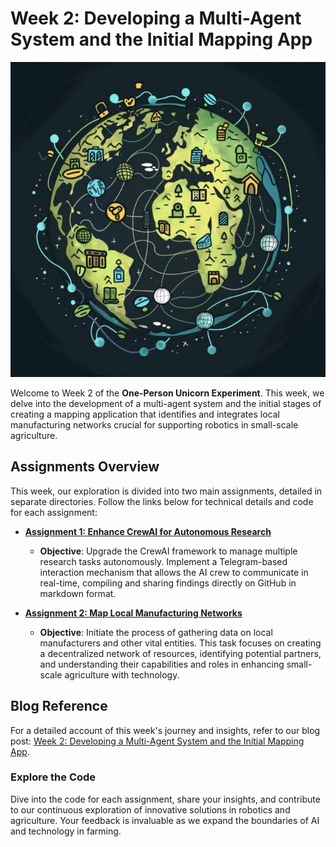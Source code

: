 # Week 2: Developing a Multi-Agent System and the Initial Mapping App

![Cover Photo](signal-2024-04-13-232138_002.jpeg)

Welcome to Week 2 of the **One-Person Unicorn Experiment**. This week, we delve into the development of a multi-agent system and the initial stages of creating a mapping application that identifies and integrates local manufacturing networks crucial for supporting robotics in small-scale agriculture.

## Assignments Overview

This week, our exploration is divided into two main assignments, detailed in separate directories. Follow the links below for technical details and code for each assignment:

- [**Assignment 1: Enhance CrewAI for Autonomous Research**](assignment-1/)
  - **Objective**: Upgrade the CrewAI framework to manage multiple research tasks autonomously. Implement a Telegram-based interaction mechanism that allows the AI crew to communicate in real-time, compiling and sharing findings directly on GitHub in markdown format.

- [**Assignment 2: Map Local Manufacturing Networks**](assignment-2/)
  - **Objective**: Initiate the process of gathering data on local manufacturers and other vital entities. This task focuses on creating a decentralized network of resources, identifying potential partners, and understanding their capabilities and roles in enhancing small-scale agriculture with technology.

## Blog Reference

For a detailed account of this week's journey and insights, refer to our blog post: [Week 2: Developing a Multi-Agent System and the Initial Mapping App](https://open.substack.com/pub/solounicorn/p/week-1-the-future-of-food-insights?r=i8zum&utm_campaign=post&utm_medium=web&showWelcomeOnShare=true).

### Explore the Code

Dive into the code for each assignment, share your insights, and contribute to our continuous exploration of innovative solutions in robotics and agriculture. Your feedback is invaluable as we expand the boundaries of AI and technology in farming.
